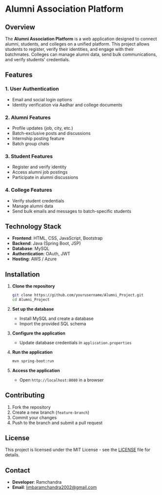 # Alumni Association Platform

## Overview
The **Alumni Association Platform** is a web application designed to connect alumni, students, and colleges on a unified platform. This project allows students to register, verify their identities, and engage with their batchmates. Colleges can manage alumni data, send bulk communications, and verify students' credentials.

## Features
### 1. **User Authentication**
- Email and social login options
- Identity verification via Aadhar and college documents

### 2. **Alumni Features**
- Profile updates (job, city, etc.)
- Batch-exclusive posts and discussions
- Internship posting feature
- Batch group chats

### 3. **Student Features**
- Register and verify identity
- Access alumni job postings
- Participate in alumni discussions

### 4. **College Features**
- Verify student credentials
- Manage alumni data
- Send bulk emails and messages to batch-specific students

## Technology Stack
- **Frontend**: HTML, CSS, JavaScript, Bootstrap
- **Backend**: Java (Spring Boot, JSP)
- **Database**: MySQL
- **Authentication**: OAuth, JWT
- **Hosting**: AWS / Azure

## Installation
1. **Clone the repository**
   ```sh
   git clone https://github.com/yourusername/Alumni_Project.git
   cd Alumni_Project
   ```

2. **Set up the database**
   - Install MySQL and create a database
   - Import the provided SQL schema

3. **Configure the application**
   - Update database credentials in `application.properties`

4. **Run the application**
   ```sh
   mvn spring-boot:run
   ```

5. **Access the application**
   - Open `http://localhost:8080` in a browser

## Contributing
1. Fork the repository
2. Create a new branch (`feature-branch`)
3. Commit your changes
4. Push to the branch and submit a pull request

## License
This project is licensed under the MIT License - see the [LICENSE](LICENSE) file for details.

## Contact
- **Developer**: Ramchandra
- **Email**: limbaramchandra2002@gmail.com
